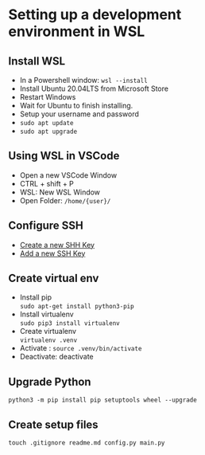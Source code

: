 # Setting up a development environment in WSL

## Install WSL
- In a Powershell window: `wsl --install`
- Install Ubuntu 20.04LTS from Microsoft Store
- Restart Windows
- Wait for Ubuntu to finish installing.
- Setup your username and password
- `sudo apt update`
- `sudo apt upgrade`

## Using WSL in VSCode
 - Open a new VSCode Window
 - CTRL + shift + P
 - WSL: New WSL Window
 - Open Folder: `/home/{user}/`

## Configure SSH
- [Create a new SHH Key](https://docs.github.com/en/authentication/connecting-to-github-with-ssh/generating-a-new-ssh-key-and-adding-it-to-the-ssh-agent)
- [Add a new SSH Key](https://docs.github.com/en/authentication/connecting-to-github-with-ssh/adding-a-new-ssh-key-to-your-github-account?platform=linux)

## Create virtual env
- Install pip<br>
`sudo apt-get install python3-pip`
- Install virtualenv<br>
`sudo pip3 install virtualenv`
- Create virtualenv<br>
`virtualenv .venv`
- Activate : `source .venv/bin/activate`
- Deactivate: deactivate

## Upgrade Python
`python3 -m pip install pip setuptools wheel --upgrade`

## Create setup files
`touch .gitignore readme.md config.py main.py`


